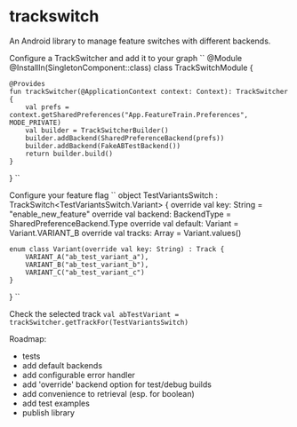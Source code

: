 # trackswitch
An Android library to manage feature switches with different backends. 

Configure a TrackSwitcher and add it to your graph
``
@Module
@InstallIn(SingletonComponent::class)
class TrackSwitchModule {

    @Provides
    fun trackSwitcher(@ApplicationContext context: Context): TrackSwitcher {
        val prefs = context.getSharedPreferences("App.FeatureTrain.Preferences", MODE_PRIVATE)
        val builder = TrackSwitcherBuilder()
        builder.addBackend(SharedPreferenceBackend(prefs))
        builder.addBackend(FakeABTestBackend())
        return builder.build()
    }
}
``

Configure your feature flag
``
object TestVariantsSwitch : TrackSwitch<TestVariantsSwitch.Variant> {
    override val key: String = "enable_new_feature"
    override val backend: BackendType = SharedPreferenceBackend.Type
    override val default: Variant = Variant.VARIANT_B
    override val tracks: Array<Variant> = Variant.values()

    enum class Variant(override val key: String) : Track {
        VARIANT_A("ab_test_variant_a"),
        VARIANT_B("ab_test_variant_b"),
        VARIANT_C("ab_test_variant_c")
    }
}
``

Check the selected track
``
val abTestVariant = trackSwitcher.getTrackFor(TestVariantsSwitch)
``

Roadmap:
- tests
- add default backends
- add configurable error handler
- add 'override' backend option for test/debug builds
- add convenience to retrieval (esp. for boolean)
- add test examples
- publish library